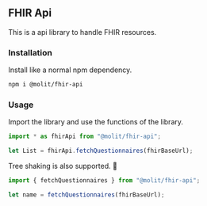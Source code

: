 ## FHIR Api

This is a api library to handle FHIR resources.

### Installation

Install like a normal npm dependency.

```bash
npm i @molit/fhir-api
```

### Usage

Import the library and use the functions of the library.

```js
import * as fhirApi from "@molit/fhir-api";

let List = fhirApi.fetchQuestionnaires(fhirBaseUrl);
```

Tree shaking is also supported. 🌲

```js
import { fetchQuestionnaires } from "@molit/fhir-api";

let name = fetchQuestionnaires(fhirBaseUrl);
```
